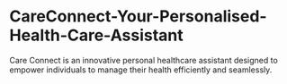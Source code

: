 # CareConnect-Your-Personalised-Health-Care-Assistant
Care Connect is an innovative personal healthcare assistant designed to empower individuals to manage their health efficiently and seamlessly.
